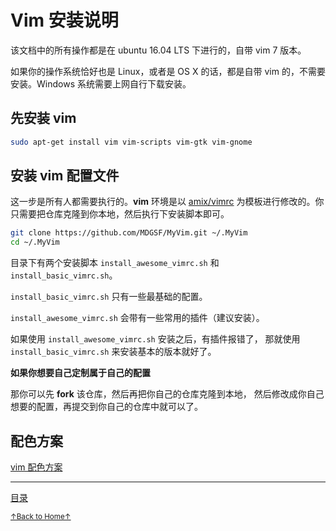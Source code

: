 # Vim 安装说明

该文档中的所有操作都是在 ubuntu 16.04 LTS 下进行的，自带 vim 7 版本。

如果你的操作系统恰好也是 Linux，或者是 OS X 的话，都是自带 vim
的，不需要安装。Windows 系统需要上网自行下载安装。

## 先安装 vim

```bash
sudo apt-get install vim vim-scripts vim-gtk vim-gnome
```

## 安装 vim 配置文件

这一步是所有人都需要执行的。**vim** 环境是以 [amix/vimrc](https://github.com/amix/vimrc) 为模板进行修改的。你只需要把仓库克隆到你本地，然后执行下安装脚本即可。

```bash
git clone https://github.com/MDGSF/MyVim.git ~/.MyVim
cd ~/.MyVim
```

目录下有两个安装脚本 `install_awesome_vimrc.sh` 和 `install_basic_vimrc.sh`。

`install_basic_vimrc.sh` 只有一些最基础的配置。

`install_awesome_vimrc.sh` 会带有一些常用的插件（建议安装）。

如果使用 `install_awesome_vimrc.sh` 安装之后，有插件报错了，
那就使用 `install_basic_vimrc.sh` 来安装基本的版本就好了。

**如果你想要自己定制属于自己的配置**

那你可以先 **fork** 该仓库，然后再把你自己的仓库克隆到本地，
然后修改成你自己想要的配置，再提交到你自己的仓库中就可以了。

## 配色方案

[vim 配色方案](README_vim_2_colorscheme.md)

* * *

[目录](README.md)

<a href='https://github.com/MDGSF/MyVim'><small>↑Back to Home↑</small></a>


